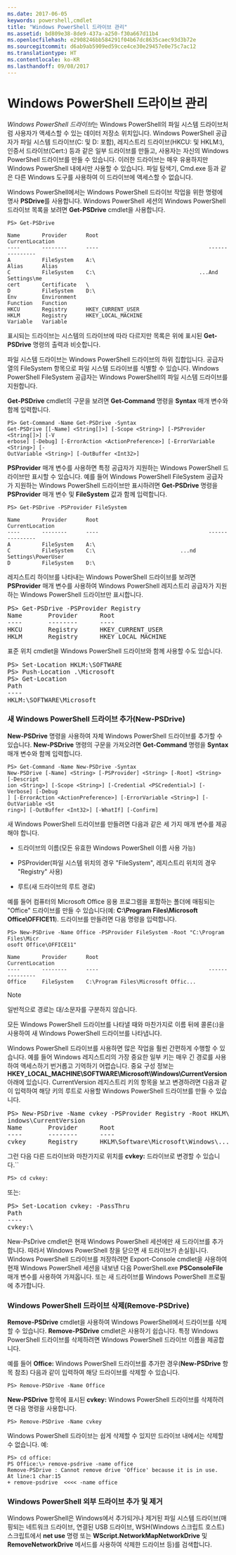 ```yaml
---
ms.date: 2017-06-05
keywords: powershell,cmdlet
title: "Windows PowerShell 드라이브 관리"
ms.assetid: bd809e38-8de9-437a-a250-f30a667d11b4
ms.openlocfilehash: e2908246bb584291f04b67dc8635caec93d3b72e
ms.sourcegitcommit: d6ab9ab5909ed59cce4ce30e29457e0e75c7ac12
ms.translationtype: HT
ms.contentlocale: ko-KR
ms.lasthandoff: 09/08/2017
---
```

# <a name="managing-windows-powershell-drives"></a>Windows PowerShell 드라이브 관리
*Windows PowerShell 드라이브*는 Windows PowerShell의 파일 시스템 드라이브처럼 사용자가 액세스할 수 있는 데이터 저장소 위치입니다. Windows PowerShell 공급자가 파일 시스템 드라이브(C: 및 D: 포함), 레지스트리 드라이브(HKCU: 및 HKLM:), 인증서 드라이브(Cert:) 등과 같은 일부 드라이브를 만들고, 사용자는 자신의 Windows PowerShell 드라이브를 만들 수 있습니다. 이러한 드라이브는 매우 유용하지만 Windows PowerShell 내에서만 사용할 수 있습니다. 파일 탐색기, Cmd.exe 등과 같은 다른 Windows 도구를 사용하여 이 드라이브에 액세스할 수 없습니다.

Windows PowerShell에서는 Windows PowerShell 드라이브 작업을 위한 명령에 명사 **PSDrive**를 사용합니다. Windows PowerShell 세션의 Windows PowerShell 드라이브 목록을 보려면 **Get-PSDrive** cmdlet을 사용합니다.

```
PS> Get-PSDrive

Name       Provider      Root                                   CurrentLocation
----       --------      ----                                   ---------------
A          FileSystem    A:\
Alias      Alias
C          FileSystem    C:\                                 ...And Settings\me
cert       Certificate   \
D          FileSystem    D:\
Env        Environment
Function   Function
HKCU       Registry      HKEY_CURRENT_USER
HKLM       Registry      HKEY_LOCAL_MACHINE
Variable   Variable
```

표시되는 드라이브는 시스템의 드라이브에 따라 다르지만 목록은 위에 표시된 **Get-PSDrive** 명령의 출력과 비슷합니다.

파일 시스템 드라이브는 Windows PowerShell 드라이브의 하위 집합입니다. 공급자 열의 FileSystem 항목으로 파일 시스템 드라이브를 식별할 수 있습니다. Windows PowerShell FileSystem 공급자는 Windows PowerShell의 파일 시스템 드라이브를 지원합니다.

**Get-PSDrive** cmdlet의 구문을 보려면 **Get-Command** 명령을 **Syntax** 매개 변수와 함께 입력합니다.

```
PS> Get-Command -Name Get-PSDrive -Syntax
Get-PSDrive [[-Name] <String[]>] [-Scope <String>] [-PSProvider <String[]>] [-V
erbose] [-Debug] [-ErrorAction <ActionPreference>] [-ErrorVariable <String>] [-
OutVariable <String>] [-OutBuffer <Int32>]
```

**PSProvider** 매개 변수를 사용하면 특정 공급자가 지원하는 Windows PowerShell 드라이브만 표시할 수 있습니다. 예를 들어 Windows PowerShell FileSystem 공급자가 지원하는 Windows PowerShell 드라이브만 표시하려면 **Get-PSDrive** 명령을 **PSProvider** 매개 변수 및 **FileSystem** 값과 함께 입력합니다.

```
PS> Get-PSDrive -PSProvider FileSystem

Name       Provider      Root                                   CurrentLocation
----       --------      ----                                   ---------------
A          FileSystem    A:\
C          FileSystem    C:\                           ...nd Settings\PowerUser
D          FileSystem    D:\
```

레지스트리 하이브를 나타내는 Windows PowerShell 드라이브를 보려면 **PSProvider** 매개 변수를 사용하여 Windows PowerShell 레지스트리 공급자가 지원하는 Windows PowerShell 드라이브만 표시합니다.

<pre>PS> Get-PSDrive -PSProvider Registry
Name       Provider      Root                                   CurrentLocation
----       --------      ----                                   ---------------
HKCU       Registry      HKEY_CURRENT_USER
HKLM       Registry      HKEY_LOCAL_MACHINE</pre>

표준 위치 cmdlet을 Windows PowerShell 드라이브와 함께 사용할 수도 있습니다.

<pre>PS> Set-Location HKLM:\SOFTWARE
PS> Push-Location .\Microsoft
PS> Get-Location
Path
----
HKLM:\SOFTWARE\Microsoft</pre>

### <a name="adding-new-windows-powershell-drives-new-psdrive"></a>새 Windows PowerShell 드라이브 추가(New-PSDrive)
**New-PSDrive** 명령을 사용하여 자체 Windows PowerShell 드라이브를 추가할 수 있습니다. **New-PSDrive** 명령의 구문을 가져오려면 **Get-Command** 명령을 **Syntax** 매개 변수와 함께 입력합니다.

```
PS> Get-Command -Name New-PSDrive -Syntax
New-PSDrive [-Name] <String> [-PSProvider] <String> [-Root] <String> [-Descript
ion <String>] [-Scope <String>] [-Credential <PSCredential>] [-Verbose] [-Debug
] [-ErrorAction <ActionPreference>] [-ErrorVariable <String>] [-OutVariable <St
ring>] [-OutBuffer <Int32>] [-WhatIf] [-Confirm]
```

새 Windows PowerShell 드라이브를 만들려면 다음과 같은 세 가지 매개 변수를 제공해야 합니다.

- 드라이브의 이름(모든 유효한 Windows PowerShell 이름 사용 가능)

- PSProvider(파일 시스템 위치의 경우 "FileSystem", 레지스트리 위치의 경우 "Registry" 사용)

- 루트(새 드라이브의 루트 경로)

예를 들어 컴퓨터의 Microsoft Office 응용 프로그램을 포함하는 폴더에 매핑되는 "Office" 드라이브를 만들 수 있습니다(예: **C:\\Program Files\\Microsoft Office\\OFFICE11**). 드라이브를 만들려면 다음 명령을 입력합니다.

```
PS> New-PSDrive -Name Office -PSProvider FileSystem -Root "C:\Program Files\Micr
osoft Office\OFFICE11"

Name       Provider      Root                                   CurrentLocation
----       --------      ----                                   ---------------
Office     FileSystem    C:\Program Files\Microsoft Offic...
```

> [!NOTE]
> 일반적으로 경로는 대/소문자를 구분하지 않습니다.

모든 Windows PowerShell 드라이브를 나타낼 때와 마찬가지로 이름 뒤에 콜론(**:**)을 사용하여 새 Windows PowerShell 드라이브를 나타냅니다.

Windows PowerShell 드라이브를 사용하면 많은 작업을 훨씬 간편하게 수행할 수 있습니다. 예를 들어 Windows 레지스트리의 가장 중요한 일부 키는 매우 긴 경로를 사용하여 액세스하기 번거롭고 기억하기 어렵습니다. 중요 구성 정보는 **HKEY_LOCAL_MACHINE\\SOFTWARE\\Microsoft\\Windows\\CurrentVersion** 아래에 있습니다. CurrentVersion 레지스트리 키의 항목을 보고 변경하려면 다음과 같이 입력하여 해당 키의 루트로 사용할 Windows PowerShell 드라이브를 만들 수 있습니다.

<pre>PS> New-PSDrive -Name cvkey -PSProvider Registry -Root HKLM\Software\Microsoft\W
indows\CurrentVersion
Name       Provider      Root                                   CurrentLocation
----       --------      ----                                   ---------------
cvkey      Registry      HKLM\Software\Microsoft\Windows\...</pre>

그런 다음 다른 드라이브와 마찬가지로 위치를 **cvkey:** 드라이브로 변경할 수 있습니다.``

`PS> cd cvkey:`

또는:

<pre>PS> Set-Location cvkey: -PassThru
Path
----
cvkey:\</pre>

New-PsDrive cmdlet은 현재 Windows PowerShell 세션에만 새 드라이브를 추가합니다. 따라서 Windows PowerShell 창을 닫으면 새 드라이브가 손실됩니다. Windows PowerShell 드라이브를 저장하려면 Export-Console cmdlet을 사용하여 현재 Windows PowerShell 세션을 내보낸 다음 PowerShell.exe **PSConsoleFile** 매개 변수를 사용하여 가져옵니다. 또는 새 드라이브를 Windows PowerShell 프로필에 추가합니다.

### <a name="deleting-windows-powershell-drives-remove-psdrive"></a>Windows PowerShell 드라이브 삭제(Remove-PSDrive)
**Remove-PSDrive** cmdlet을 사용하여 Windows PowerShell에서 드라이브를 삭제할 수 있습니다. **Remove-PSDrive** cmdlet은 사용하기 쉽습니다. 특정 Windows PowerShell 드라이브를 삭제하려면 Windows PowerShell 드라이브 이름을 제공합니다.

예를 들어 **Office:** Windows PowerShell 드라이브를 추가한 경우(**New-PSDrive** 항목 참조) 다음과 같이 입력하여 해당 드라이브를 삭제할 수 있습니다.

```
PS> Remove-PSDrive -Name Office
```

**New-PSDrive** 항목에 표시된 **cvkey:** Windows PowerShell 드라이브를 삭제하려면 다음 명령을 사용합니다.

```
PS> Remove-PSDrive -Name cvkey
```

Windows PowerShell 드라이브는 쉽게 삭제할 수 있지만 드라이브 내에서는 삭제할 수 없습니다. 예:

```
PS> cd office:
PS Office:\> remove-psdrive -name office
Remove-PSDrive : Cannot remove drive 'Office' because it is in use.
At line:1 char:15
+ remove-psdrive  <<<< -name office
```

### <a name="adding-and-removing-drives-outside-windows-powershell"></a>Windows PowerShell 외부 드라이브 추가 및 제거
Windows PowerShell은 Windows에서 추가되거나 제거된 파일 시스템 드라이브(매핑되는 네트워크 드라이브, 연결된 USB 드라이브, WSH(Windows 스크립트 호스트) 스크립트에서 **net use** 명령 또는 **WScript.NetworkMapNetworkDrive** 및 **RemoveNetworkDrive** 메서드를 사용하여 삭제한 드라이브 등)를 검색합니다.

